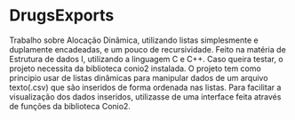 # DrugsExports
Trabalho sobre Alocação Dinâmica, utilizando listas simplesmente e duplamente encadeadas, e um pouco de recursividade. Feito na matéria de Estrutura de dados I, utilizando a  linguagem C e C++. Caso queira testar, o projeto necessita da biblioteca conio2 instalada. O projeto tem como principio usar de listas dinâmicas para manipular dados de um arquivo texto(.csv) que são inseridos de forma ordenada nas listas. Para facilitar a visualização dos dados inseridos, utilizasse de uma interface feita através de funções da biblioteca Conio2.
